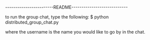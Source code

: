 ------------------------README----------------------------

to run the group chat, type the following:
$ python distributed_group_chat.py <username>

where the username is the name you would like to go by in the chat.